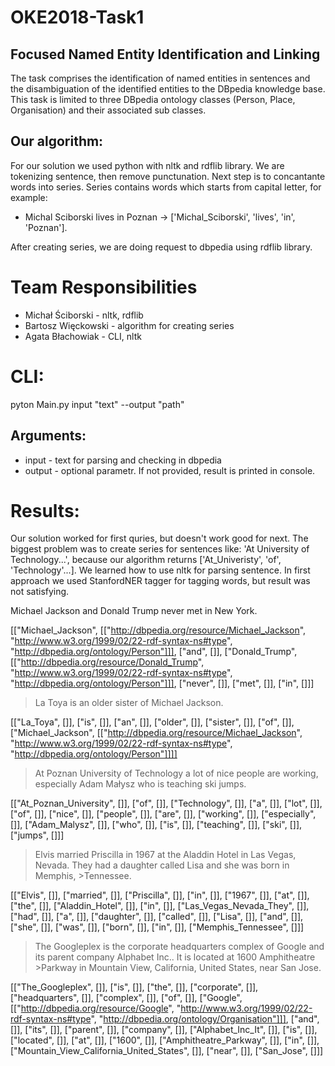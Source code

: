 # OKE2018-Task1
## Focused Named Entity Identification and Linking
The task comprises the identification of named entities in sentences and the disambiguation of the identified entities to the DBpedia knowledge base.
This task is limited to three DBpedia ontology classes (Person, Place, Organisation) and their associated sub classes.

## Our algorithm:
For our solution we used python with nltk and rdflib library. We are tokenizing sentence, then remove punctunation. Next step is to concantante words into series. Series contains words which starts from capital letter, for example: 
- Michal Sciborski lives in Poznan -> ['Michal_Sciborski', 'lives', 'in', 'Poznan'].
<!-- end of the list -->
After creating series, we are doing request to dbpedia using rdflib library. 

# Team Responsibilities
- Michał Ściborski - nltk, rdflib
- Bartosz Więckowski - algorithm for creating series
- Agata Błachowiak - CLI, nltk

# CLI:
pyton Main.py input "text" --output "path"

## Arguments:
- input - text for parsing and checking in dbpedia
- output - optional parametr. If not provided, result is printed in console. 

# Results:
Our solution worked for first quries, but doesn't work good for next. The biggest problem was to create series for sentences like:
'At University of Technology...', because our algorithm returns ['At_Univeristy', 'of', 'Technology'...]. We learned how to use nltk for parsing sentence. In first approach we used StanfordNER tagger for tagging words, but result was not satisfying.

Michael Jackson and Donald Trump never met in New York.
 
[["Michael_Jackson", [["http://dbpedia.org/resource/Michael_Jackson", "http://www.w3.org/1999/02/22-rdf-syntax-ns#type", "http://dbpedia.org/ontology/Person"]]], ["and", []], ["Donald_Trump", [["http://dbpedia.org/resource/Donald_Trump", "http://www.w3.org/1999/02/22-rdf-syntax-ns#type", "http://dbpedia.org/ontology/Person"]]], ["never", []], ["met", []], ["in", []]]
 
>La Toya is an older sister of Michael Jackson.
 
 
[["La_Toya", []], ["is", []], ["an", []], ["older", []], ["sister", []], ["of", []], ["Michael_Jackson", [["http://dbpedia.org/resource/Michael_Jackson", "http://www.w3.org/1999/02/22-rdf-syntax-ns#type", "http://dbpedia.org/ontology/Person"]]]]
 
>At Poznan University of Technology a lot of nice people are working, especially Adam Małysz who is teaching ski jumps.
 
[["At_Poznan_University", []], ["of", []], ["Technology", []], ["a", []], ["lot", []], ["of", []], ["nice", []], ["people", []], ["are", []], ["working", []], ["especially", []], ["Adam_Malysz", []], ["who", []], ["is", []], ["teaching", []], ["ski", []], ["jumps", []]]
 
>Elvis married Priscilla in 1967 at the Aladdin Hotel in Las Vegas, Nevada. They had a daughter called Lisa and she was born in Memphis, >Tennessee.
 
[["Elvis", []], ["married", []], ["Priscilla", []], ["in", []], ["1967", []], ["at", []], ["the", []], ["Aladdin_Hotel", []], ["in", []], ["Las_Vegas_Nevada_They", []], ["had", []], ["a", []], ["daughter", []], ["called", []], ["Lisa", []], ["and", []], ["she", []], ["was", []], ["born", []], ["in", []], ["Memphis_Tennessee", []]]
 
>The Googleplex is the corporate headquarters complex of Google and its parent company Alphabet Inc.. It is located at 1600 Amphitheatre >Parkway in Mountain View, California, United States, near San Jose.
 
[["The_Googleplex", []], ["is", []], ["the", []], ["corporate", []], ["headquarters", []], ["complex", []], ["of", []], ["Google", [["http://dbpedia.org/resource/Google", "http://www.w3.org/1999/02/22-rdf-syntax-ns#type", "http://dbpedia.org/ontology/Organisation"]]], ["and", []], ["its", []], ["parent", []], ["company", []], ["Alphabet_Inc_It", []], ["is", []], ["located", []], ["at", []], ["1600", []], ["Amphitheatre_Parkway", []], ["in", []], ["Mountain_View_California_United_States", []], ["near", []], ["San_Jose", []]]
